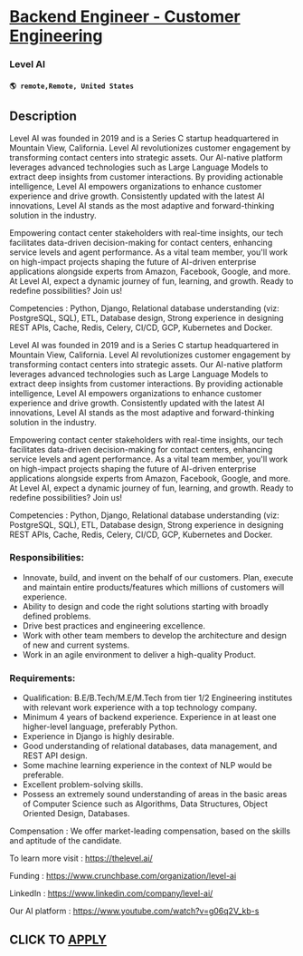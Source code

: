 # [Backend Engineer - Customer Engineering](https://www.remotewlb.com/apply/backend-engineer-customer-engineering)  
### Level AI  
#### `🌎 remote,Remote, United States`  

## Description

Level AI was founded in 2019 and is a Series C startup headquartered in Mountain View, California. Level AI revolutionizes customer engagement by transforming contact centers into strategic assets. Our AI-native platform leverages advanced technologies such as Large Language Models to extract deep insights from customer interactions. By providing actionable intelligence, Level AI empowers organizations to enhance customer experience and drive growth. Consistently updated with the latest AI innovations, Level AI stands as the most adaptive and forward-thinking solution in the industry.

  

Empowering contact center stakeholders with real-time insights, our tech facilitates data-driven decision-making for contact centers, enhancing service levels and agent performance. As a vital team member, you'll work on high-impact projects shaping the future of AI-driven enterprise applications alongside experts from Amazon, Facebook, Google, and more. At Level AI, expect a dynamic journey of fun, learning, and growth. Ready to redefine possibilities? Join us!

  

Competencies : Python, Django, Relational database understanding (viz: PostgreSQL, SQL), ETL, Database design, Strong experience in designing REST APIs, Cache, Redis, Celery, CI/CD, GCP, Kubernetes and Docker.

  

  

Level AI was founded in 2019 and is a Series C startup headquartered in Mountain View, California. Level AI revolutionizes customer engagement by transforming contact centers into strategic assets. Our AI-native platform leverages advanced technologies such as Large Language Models to extract deep insights from customer interactions. By providing actionable intelligence, Level AI empowers organizations to enhance customer experience and drive growth. Consistently updated with the latest AI innovations, Level AI stands as the most adaptive and forward-thinking solution in the industry.

  

Empowering contact center stakeholders with real-time insights, our tech facilitates data-driven decision-making for contact centers, enhancing service levels and agent performance. As a vital team member, you'll work on high-impact projects shaping the future of AI-driven enterprise applications alongside experts from Amazon, Facebook, Google, and more. At Level AI, expect a dynamic journey of fun, learning, and growth. Ready to redefine possibilities? Join us!

  

Competencies : Python, Django, Relational database understanding (viz: PostgreSQL, SQL), ETL, Database design, Strong experience in designing REST APIs, Cache, Redis, Celery, CI/CD, GCP, Kubernetes and Docker.

  

  

### Responsibilities:

* Innovate, build, and invent on the behalf of our customers. Plan, execute and maintain entire products/features which millions of customers will experience. 
* Ability to design and code the right solutions starting with broadly defined problems.
* Drive best practices and engineering excellence. 
* Work with other team members to develop the architecture and design of new and current systems. 
* Work in an agile environment to deliver a high-quality Product. 

  

### Requirements:

* Qualification: B.E/B.Tech/M.E/M.Tech from tier 1/2 Engineering institutes with relevant work experience with a top technology company. 
* Minimum 4 years of backend experience. Experience in at least one higher-level language, preferably Python.
* Experience in Django is highly desirable. 
* Good understanding of relational databases, data management, and REST API design.
* Some machine learning experience in the context of NLP would be preferable.
* Excellent problem-solving skills. 
* Possess an extremely sound understanding of areas in the basic areas of Computer Science such as Algorithms, Data Structures, Object Oriented Design, Databases.

  

Compensation : We offer market-leading compensation, based on the skills and aptitude of the candidate.

  

To learn more visit : https://thelevel.ai/

Funding : https://www.crunchbase.com/organization/level-ai

LinkedIn : https://www.linkedin.com/company/level-ai/

Our AI platform : https://www.youtube.com/watch?v=g06q2V_kb-s

  

  
## CLICK TO [APPLY](https://www.remotewlb.com/apply/backend-engineer-customer-engineering)


